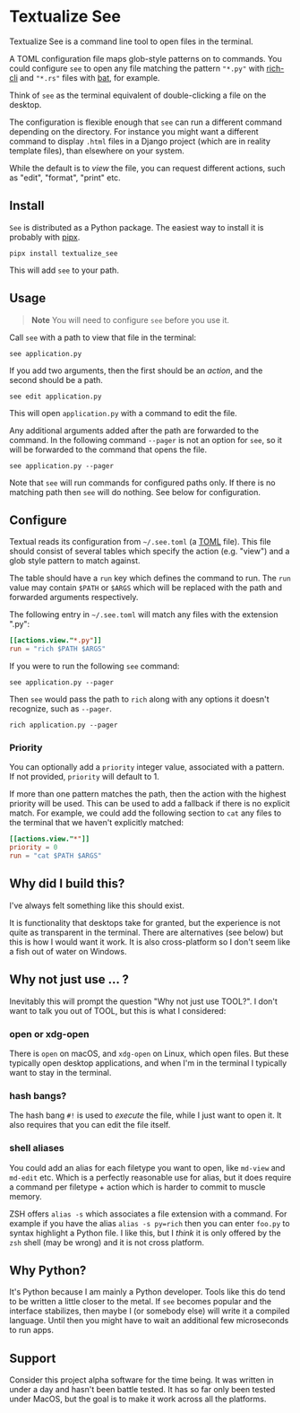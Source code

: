 # Textualize See

Textualize See is a command line tool to open files in the terminal.

A TOML configuration file maps glob-style patterns on to commands. You could configure `see` to open any file matching the pattern `"*.py"` with [rich-cli](https://github.com/Textualize/rich-cli) and `"*.rs"` files with [bat](https://github.com/sharkdp/bat), for example.

Think of `see` as the terminal equivalent of double-clicking a file on the desktop.

The configuration is flexible enough that `see` can run a different command depending on the directory. For instance you might want a different command to display `.html` files in a Django project (which are in reality template files), than elsewhere on your system.

While the default is to *view* the file, you can request different actions, such as "edit", "format", "print" etc. 

## Install

`See` is distributed as a Python package.
The easiest way to install it is probably with [pipx](https://pypa.github.io/pipx/).

```
pipx install textualize_see
```

This will add `see` to your path.

## Usage

> **Note**
> You will need to configure `see` before you use it.

Call `see` with a path to view that file in the terminal:

```
see application.py
```

If you add two arguments, then the first should be an *action*, and the second should be a path.

```
see edit application.py
```

This will open `application.py` with a command to edit the file.

Any additional arguments added after the path are forwarded to the command.
In the following command `--pager` is not an option for `see`, so it will be forwarded to the command that opens the file.

```
see application.py --pager
```

Note that `see` will run commands for configured paths only.
If there is no matching path then `see` will do nothing.
See below for configuration.

## Configure

Textual reads its configuration from `~/.see.toml` (a [TOML](https://toml.io/en/) file).
This file should consist of several tables which specify the action (e.g. "view") and a glob style pattern to match against.

The table should have a `run` key which defines the command to run.
The `run` value may contain `$PATH` or `$ARGS` which will be replaced with the path and forwarded arguments respectively. 

The following entry in `~/.see.toml` will match any files with the extension ".py":

```toml
[[actions.view."*.py"]]
run = "rich $PATH $ARGS"
```

If you were to run the following `see` command:

```
see application.py --pager
```

Then `see` would pass the path to `rich` along with any options it doesn't recognize, such as `--pager`.

```
rich application.py --pager
```

### Priority

You can optionally add a `priority` integer value, associated with a pattern.
If not provided, `priority` will default to 1.

If more than one pattern matches the path, then the action with the highest priority will be used.
This can be used to add a fallback if there is no explicit match.
For example, we could add the following section to `cat` any files to the terminal that we haven't explicitly matched:

```toml
[[actions.view."*"]]
priority = 0
run = "cat $PATH $ARGS"
```

## Why did I build this?

I've always felt something like this should exist.

It is functionality that desktops take for granted, but the experience is not quite as transparent in the terminal.
There are alternatives (see below) but this is how I would want it work.
It is also cross-platform so I don't seem like a fish out of water on Windows.

## Why not just use ... ?

Inevitably this will prompt the question "Why not just use TOOL?".
I don't want to talk you out of TOOL, but this is what I considered:

### open or xdg-open

There is `open` on macOS, and `xdg-open` on Linux, which open files.
But these typically open desktop applications, and when I'm in the terminal I typically want to stay in the terminal.

### hash bangs?

The hash bang `#!` is used to *execute* the file, while I just want to open it. It also requires that you can edit the file itself.

### shell aliases

You could add an alias for each filetype you want to open, like `md-view` and `md-edit` etc.
Which is a perfectly reasonable use for alias, but it does require a command per filetype + action which is harder to commit to muscle memory.

ZSH offers `alias -s` which associates a file extension with a command.
For example if you have the alias `alias -s py=rich` then you can enter `foo.py` to syntax highlight a Python file.
I like this, but I *think* it is only offered by the `zsh` shell (may be wrong) and it is not cross platform.

## Why Python?

It's Python because I am mainly a Python developer.
Tools like this do tend to be written a little closer to the metal.
If `see` becomes popular and the interface stabilizes, then maybe I (or somebody else) will write it a compiled language.
Until then you might have to wait an additional few microseconds to run apps.

## Support

Consider this project alpha software for the time being.
It was written in under a day and hasn't been battle tested.
It has so far only been tested under MacOS, but the goal is to make it work across all the platforms.
